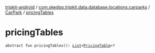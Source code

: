 [tripkit-android](../../index.md) / [com.skedgo.tripkit.data.database.locations.carparks](../index.md) / [CarPark](index.md) / [pricingTables](./pricing-tables.md)

# pricingTables

`abstract fun pricingTables(): `[`List`](https://kotlinlang.org/api/latest/jvm/stdlib/kotlin.collections/-list/index.html)`<`[`PricingTable`](../-pricing-table/index.md)`>?`